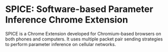 # SPICE: Software-based Parameter Inference Chrome Extension
SPICE is a Chrome Extension developed for Chromium-based browsers on both phones and computers. It uses multiple packet pair sending strategies to perform parameter inference on cellular networks.
